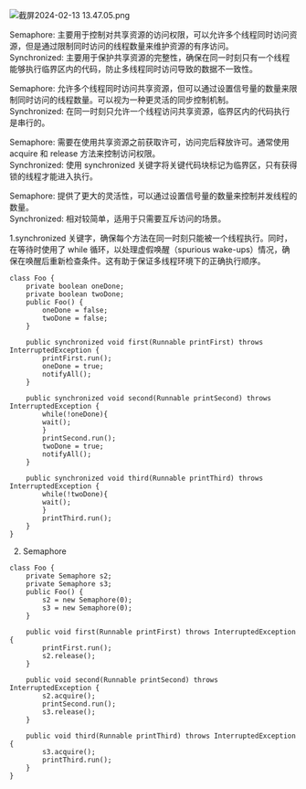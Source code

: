 ![截屏2024-02-13 13.47.05.png](https://img.xwyue.com/i/2024/02/13/65cb72dee8c3e.png)    

Semaphore: 主要用于控制对共享资源的访问权限，可以允许多个线程同时访问资源，但是通过限制同时访问的线程数量来维护资源的有序访问。     
Synchronized: 主要用于保护共享资源的完整性，确保在同一时刻只有一个线程能够执行临界区内的代码，防止多线程同时访问导致的数据不一致性。 
 
Semaphore: 允许多个线程同时访问共享资源，但可以通过设置信号量的数量来限制同时访问的线程数量。可以视为一种更灵活的同步控制机制。    
Synchronized: 在同一时刻只允许一个线程访问共享资源，临界区内的代码执行是串行的。    

Semaphore: 需要在使用共享资源之前获取许可，访问完后释放许可。通常使用 acquire 和 release 方法来控制访问权限。    
Synchronized: 使用 synchronized 关键字将关键代码块标记为临界区，只有获得锁的线程才能进入执行。    

Semaphore: 提供了更大的灵活性，可以通过设置信号量的数量来控制并发线程的数量。    
Synchronized: 相对较简单，适用于只需要互斥访问的场景。    

1.synchronized 关键字，确保每个方法在同一时刻只能被一个线程执行。同时，在等待时使用了 while 循环，以处理虚假唤醒（spurious wake-ups）情况，确保在唤醒后重新检查条件。这有助于保证多线程环境下的正确执行顺序。

```code
class Foo {
    private boolean oneDone;
    private boolean twoDone;
    public Foo() {
        oneDone = false;
        twoDone = false;
    }

    public synchronized void first(Runnable printFirst) throws InterruptedException {
        printFirst.run();
        oneDone = true;
        notifyAll();
    }

    public synchronized void second(Runnable printSecond) throws InterruptedException {
        while(!oneDone){
        wait();
        }
        printSecond.run();
        twoDone = true;
        notifyAll();
    }

    public synchronized void third(Runnable printThird) throws InterruptedException {
        while(!twoDone){
        wait();
        }
        printThird.run();
    }
}
```

2. Semaphore

```code
class Foo {
    private Semaphore s2;
    private Semaphore s3;
    public Foo() {
        s2 = new Semaphore(0);
        s3 = new Semaphore(0);
    }

    public void first(Runnable printFirst) throws InterruptedException {
        printFirst.run();
        s2.release();
    }

    public void second(Runnable printSecond) throws InterruptedException {
        s2.acquire();
        printSecond.run();
        s3.release();
    }

    public void third(Runnable printThird) throws InterruptedException {
        s3.acquire();
        printThird.run();
    }
}
```
